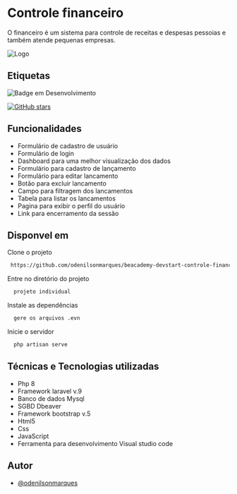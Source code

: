 

# Controle financeiro

O financeiro é um sistema para controle de 
receitas e despesas pessoias e também atende pequenas empresas.




![Logo](https://user-images.githubusercontent.com/53958086/186431800-dd2dca35-59af-4da6-96f2-76e9bc4771c4.jpeg)


## Etiquetas

![Badge em Desenvolvimento](https://img.shields.io/static/v1?label=STATUS&message=DESENVOLVIDO&color=g&style=for-the-badge)

[![GitHub stars](https://img.shields.io/github/stars/odenilsonmarques/beacademy-devstart-controle-financeiro?style=social)](https://github.com/odenilsonmarques/beacademy-devstart-controle-financeiro/stargazers)
## Funcionalidades

- Formulário de cadastro de usuário
- Formulário de login
- Dashboard para uma melhor visualização dos dados
- Formulário para cadastro de lançamento
- Formulário para editar lancamento
- Botão para excluir lancamento
- Campo para filtragem dos lancamentos
- Tabela para listar os lancamentos
- Pagina para exibir o perfil do usuário
- Link para encerramento da sessão 


## Disponvel em

Clone o projeto

```bash
 https://github.com/odenilsonmarques/beacademy-devstart-controle-financeiro.git
```

Entre no diretório do projeto

```bash
  projeto individual
```

Instale as dependências

```bash
  gere os arquivos .evn 
```

Inicie o servidor

```bash
  php artisan serve
```


## Técnicas e Tecnologias utilizadas

 - Php 8
 - Framework laravel v.9
 - Banco de dados Mysql
 - SGBD Dbeaver
 - Framework bootstrap v.5
 - Html5
 - Css
 - JavaScript
 - Ferramenta para desenvolvimento Visual studio code
 


## Autor

- [@odenilsonmarques](https://www.github.com/odenilsonmarques)



